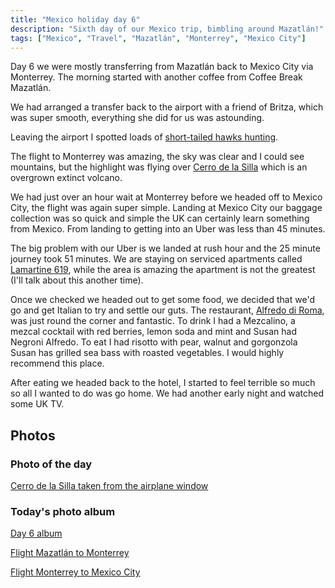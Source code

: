 ```yaml
---
title: "Mexico holiday day 6"
description: "Sixth day of our Mexico trip, bimbling around Mazatlán!"
tags: ["Mexico", "Travel", "Mazatlán", "Monterrey", "Mexico City"]
---
```


Day 6 we were mostly transferring from Mazatlán back to Mexico City via Monterrey. The morning started with another coffee from Coffee Break Mazatlán.

We had arranged a transfer back to the airport with a friend of Britza, which was super smooth, everything she did for us was astounding.

Leaving the airport I spotted loads of [short-tailed hawks hunting](https://en.wikipedia.org/wiki/Short-tailed_hawk).

The flight to Monterrey was amazing, the sky was clear and I could see mountains, but the highlight was flying over [Cerro de la Silla](https://maps.app.goo.gl/GFJsi4jz4oRccdAw7) which is an overgrown extinct volcano.

We had just over an hour wait at Monterrey before we headed off to Mexico City, the flight was again super simple. Landing at Mexico City our baggage collection was so quick and simple the UK can certainly learn something from Mexico. From landing to getting into an Uber was less than 45 minutes.

The big problem with our Uber is we landed at rush hour and the 25 minute journey took 51 minutes. We are staying on serviced apartments called [Lamartine 619](https://www.lamartine619.com.mx/home/index.html), while the area is amazing the apartment is not the greatest (I'll talk about this another time).

Once we checked we headed out to get some food, we decided that we'd go and get Italian to try and settle our guts. The restaurant, [Alfredo di Roma](https://www.alfredodiroma.rest/en), was just round the corner and fantastic. To drink I had a Mezcalino, a mezcal cocktail with red berries, lemon soda and mint and Susan had Negroni Alfredo. To eat I had risotto with pear, walnut and gorgonzola Susan has grilled sea bass with roasted vegetables. I would highly recommend this place.

After eating we headed back to the hotel, I started to feel terrible so much so all I wanted to do was go home. We had another early night and watched some UK TV.

## Photos

### Photo of the day

[Cerro de la Silla taken from the airplane window](https://flickr.com/photos/dletorey/53647296567/in/album-72177720316167918/)

### Today's photo album

[Day 6 album](https://flickr.com/photos/dletorey/albums/72177720316161696/)

[Flight Mazatlán to Monterrey](https://flickr.com/photos/dletorey/albums/72177720316167918/with/53648522229)

[Flight Monterrey to Mexico City](https://flickr.com/photos/dletorey/albums/72177720316157280/)